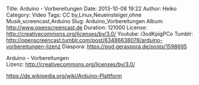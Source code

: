 Title: Arduino - Vorbereitungen
Date: 2013-10-08 19:22
Author: Heiko
Category: Video
Tags: CC by,Linux,Neueinsteiger,ohne Musik,screencast,Arduino
Slug: Arduino_Vorbereitungen
Album: http://www.openscreencast.de
Duration: 121000
License: http://creativecommons.org/licenses/by/3.0/
Youtube: i3odKpigPCo
Tumblr: http://openscreencast.tumblr.com/post/63486638078/arduino-vorbereitungen-lizenz
Diaspora: https://pod.geraspora.de/posts/1598695

Arduino - Vorbereitungen  
Lizenz: <http://creativecommons.org/licenses/by/3.0/>  
  
<https://de.wikipedia.org/wiki/Arduino-Plattform>

